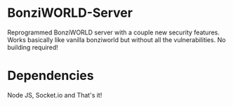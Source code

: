 # BonziWORLD-Server
Reprogrammed BonziWORLD server with a couple new security features. Works basically like vanilla bonziworld but without all the vulnerabilities. No building required!

# Dependencies
Node JS, Socket.io and That's it!
